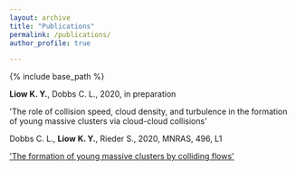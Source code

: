 ```yaml
---
layout: archive
title: "Publications"
permalink: /publications/
author_profile: true

---
```


{% include base_path %}

**Liow K. Y.**, Dobbs C. L., 2020, in preparation

   'The role of collision speed, cloud density, and turbulence in the formation of young massive clusters via cloud-cloud collisions'   

Dobbs C. L., **Liow K. Y.**, Rieder S., 2020, MNRAS, 496, L1

   ['The formation of young massive clusters by colliding flows'](https://ui.adsabs.harvard.edu/abs/2020arXiv200409438D/abstract)
